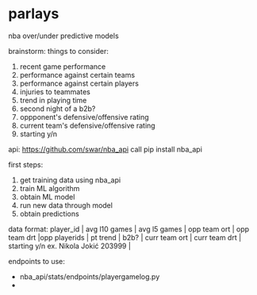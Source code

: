 # parlays
nba over/under predictive models

brainstorm:
things to consider:
1. recent game performance
2. performance against certain teams
3. performance against certain players
4. injuries to teammates
5. trend in playing time
6. second night of a b2b?
7. oppponent's defensive/offensive rating
8. current team's defensive/offensive rating
9. starting y/n

api: https://github.com/swar/nba_api
call pip install nba_api


first steps:
1. get training data using nba_api
2. train ML algorithm
3. obtain ML model
4. run new data through model
5. obtain predictions

data format:
player_id | avg l10 games | avg l5 games | opp team ort | opp team drt |opp playerids | pt trend | b2b? | curr team ort | curr team drt | starting y/n 
ex. Nikola Jokić
203999    | 

endpoints to use:
- nba_api/stats/endpoints/playergamelog.py
- 
